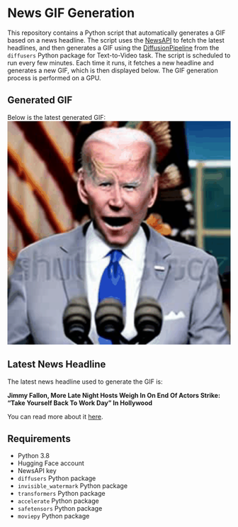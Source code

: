 # News GIF Generation
This repository contains a Python script that automatically generates a GIF based on a news headline. The script uses the [NewsAPI](https://newsapi.org/) to fetch the latest headlines, and then generates a GIF using the [DiffusionPipeline](https://github.com/huggingface/diffusers) from the `diffusers` Python package for Text-to-Video task.
The script is scheduled to run every few minutes. Each time it runs, it fetches a new headline and generates a new GIF, which is then displayed below. The GIF generation process is performed on a GPU.

## Generated GIF
Below is the latest generated GIF:
![Generated GIF](output.gif?raw=true&v=1699706749)

## Latest News Headline
The latest news headline used to generate the GIF is:

**Jimmy Fallon, More Late Night Hosts Weigh In On End Of Actors Strike: “Take Yourself Back To Work Day” In Hollywood**

You can read more about it [here](https://deadline.com/2023/11/late-night-hosts-weigh-in-end-of-actors-strike-comments-kimmel-fallon-1235599250/).

## Requirements
- Python 3.8
- Hugging Face account
- NewsAPI key
- `diffusers` Python package
- `invisible_watermark` Python package
- `transformers` Python package
- `accelerate` Python package
- `safetensors` Python package
- `moviepy` Python package
